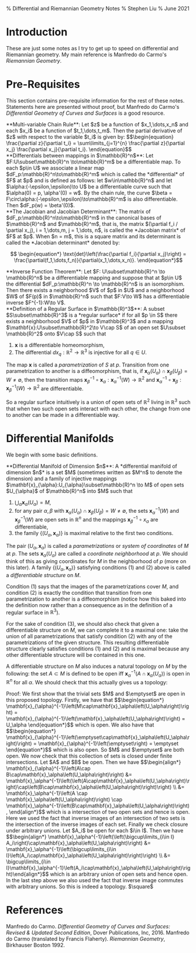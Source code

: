 % Differential and Riemannian Geometry Notes
% Stephen Liu
% June 2021

# Introduction

These are just some notes as I try to get up to speed on differential and Riemannian geometry. My main reference is Manfredo do Carmo's *Riemannian Geometry*.

# Pre-Requisites

This section contains pre-requisite information for the rest of these notes. Statements here are presented without proof, but Manfredo do Carmo's *Differential Geometry of Curves and Surfaces* is a good resource.

<div class="def">
**Multi-variable Chain Rule**: Let $z$ be a function of $x_1,\dots,x_n$ and each $x_i$ be a function of $t_1,\dots,t_m$. Then the partial derivative of $z$ with respect to the variable $t_i$ is given by:
$$\begin{equation} \frac{\partial z}{\partial t_i} = \sum\limits_{j=1}^{n} \frac{\partial z}{\partial x_j} \frac{\partial x_j}{\partial t_i}. \end{equation}$$
</div>

<div class="def">
**Differentials between mappings in $\mathbb{R}^n$**: Let $F:U\subset\mathbb{R}^n \to\mathbb{R}^m$ be a differentiable map. To each $p\in U$ we associate a linear map $dF_p:\mathbb{R}^n\to\mathbb{R}^m$ which is called the *differential* of $F$ at $p$ and is defined as follows: let $w\in\mathbb{R}^n$ and let $\alpha:(-\epsilon,\epsilon)\to U$ be a differentiable curve such that $\alpha(0) = p, \alpha'(0) = w$. By the chain rule, the curve $\beta = F\circ\alpha:(-\epsilon,\epsilon)\to\mathbb{R}^m$ is also differentiable. Then $dF_p(w) = \beta'(0)$.
</div>

<div class="def">
**The Jacobian and Jacobian Determinant**: The matrix of $dF_p:\mathbb{R}^n\to\mathbb{R}^m$ in the canonical bases of $\mathbb{R}^n$ and $\mathbb{R}^m$, that is, the matrix $(\partial f_i / \partial x_j), i = 1,\dots,m, j = 1,\dots, n$, is called the *Jacobian matrix* of $F$ at $p$. When $n = m$, this is a square matrix and its determinant is called the *Jacobian determinant* denoted by:

$$ \begin{equation*} \text{det}\left(\frac{\partial f_i}{\partial x_j}\right) = \frac{\partial(f_1,\dots,f_n)}{\partial(x_1,\dots,x_n)}. \end{equation*}$$
</div>

<div class="def">
**Inverse Function Theorem**: Let $F: U\subset\mathbb{R}^n \to \mathbb{R}^n$ be a differentiable mapping and suppose that at $p\in U$ the differential $dF_p:\mathbb{R}^n \to \mathbb{R}^n$ is an isomorphism. Then there exists a neighborhood $V$ of $p$ in $U$ and a neighborhood $W$ of $F(p)$ in $\mathbb{R}^n$ such that $F:V\to W$ has a differentiable inverse $F^{-1}:W\to V$.
</div>

<div class="def">
**Definition of a Regular Surface in $\mathbb{R}^3$**: A subset $S\subset\mathbb{R}^3$ is a *regular surface* if for all $p \in S$ there exists a neighborhood $V$ of $p$ in $\mathbb{R}^3$ and a mapping $\mathbf{x}:U\subset\mathbb{R}^2\to V\cap S$ of an open set $U\subset \mathbb{R}^2$ onto $V\cap S$ such that

1. $\mathbf{x}$ is a differentiable homeomorphism,
2. The differential $dx_q:\mathbb{R}^2\to\mathbb{R}^3$ is injective for all $q \in U$.
</div>

The map $\mathbf{x}$ is called a *parametrization* of $S$ at $p$. Transition from one parametrization to another is a diffeomorphism, that is, if $\mathbf{x}_{\alpha}\left(U_{\alpha}\right)\cap\mathbf{x}_{\beta}\left(U_{\beta}\right) = W \neq \emptyset$, then the transition maps $\mathbf{x}_{\beta}^{-1}\circ\mathbf{x}_{\alpha}:\mathbf{x}_{\alpha}^{-1}(W)\to\mathbb{R}^2$ and $\mathbf{x}_{\alpha}^{-1}\circ\mathbf{x}_{\beta}:\mathbf{x}_{\beta}^{-1}(W)\to\mathbb{R}^2$ are differentiable.

So a regular surface intuitively is a union of open sets of $\mathbb{R}^2$ living in $\mathbb{R}^3$ such that when two such open sets interact with each other, the change from one to another can be made in a differentiable way.

# Differential Manifolds

We begin with some basic definitions.

<div class="def">
**Differential Manifold of Dimension $n$**: A *differential manifold of dimension $n$* is a set $M$ (sometimes written as $M^n$ to denote the dimension) and a family of injective mappings $\mathbf{x}_{\alpha}:U_{\alpha}\subset\mathbb{R}^n \to M$ of open sets $U_{\alpha}$ of $\mathbb{R}^n$ into $M$ such that 

1. $\bigcup_{\alpha} \mathbf{x}_{\alpha}\left(U_{\alpha}\right) = M$,
2. for any pair $\alpha,\beta$ with $\mathbf{x}_{\alpha}\left(U_{\alpha}\right)\cap \mathbf{x}_{\beta}\left(U_{\beta}\right) = W \neq \emptyset$, the sets $\mathbf{x}_{\alpha}^{-1}\left(W\right)$ and $\mathbf{x}_{\beta}^{-1}\left(W\right)$ are open sets in $\mathbb{R}^n$ and the mappings $\mathbf{x}_{\beta}^{-1} \circ x_{\alpha}$ are differentiable, 
3. the family $\left\{\left(U_{\alpha}, \mathbf{x}_{\alpha}\right)\right\}$ is maximal relative to the first two conditions.

The pair $\left(U_{\alpha},\mathbf{x}_{\alpha}\right)$ is called a *parametrizations* or *system of coordinates* of $M$ at $p$. The sets $\mathbf{x}_{\alpha}\left(U_{\alpha}\right)$ are called a *coordinate neighborhood* at $p$. We should think of this as giving coordinates for $M$ in the neighborhood of $p$ (more on this later). A family $\left\{\left(U_{\alpha},\mathbf{x}_{\alpha}\right)\right\}$ satisfying conditions (1) and (2) above is called a *differentiable structure* on $M$.
</div>

Condition (1) says that the images of the parametrizations cover $M$, and condition (2) is exactly the condition that transition from one parametrization to another is a diffeomorphism (notice how this baked into the definition now rather than a consequence as in the definition of a regular surface in $\mathbb{R}^3$).

For the sake of condition (3), we should also check that given a differentiable structure on $M$, we can complete it to a maximal one: take the union of all parametrizations that satisfy condition (2) with any of the parametrizations of the given structure. This resulting differentiable structure clearly satisfies conditions (1) and (2) and is maximal because any other differentiable structure will be contained in this one.

A differentiable structure on $M$ also induces a natural topology on $M$ by the following: the set $A\subset M$ is defined to be open iff $\mathbf{x}_\alpha^{-1}\left(A\cap\mathbf{x}_\alpha\left(U_\alpha\right)\right)$ is open in $\mathbb{R}^n$ for all $\alpha$. We should check that this actually gives us a topology:

<div class="proof"> Proof:
We first show that the trivial sets $M$ and $\emptyset$ are open in this proposed topology. Firstly, we have that $$\begin{equation*} \mathbf{x}_{\alpha}^{-1}\left(M\cap\mathbf{x}_\alpha\left(U_\alpha\right)\right) = \mathbf{x}_{\alpha}^{-1}\left(\mathbf{x}_\alpha\left(U_\alpha\right)\right) = U_\alpha \end{equation*}$$ which is open. We also have that $$\begin{equation*} \mathbf{x}_{\alpha}^{-1}\left(\emptyset\cap\mathbf{x}_\alpha\left(U_\alpha\right)\right) = \mathbf{x}_{\alpha}^{-1}\left(\emptyset\right) = \emptyset \end{equation*}$$ which is also open. So $M$ and $\emptyset$ are both open. We now check that this collection of sets is closed under finite intersections. Let $A$ and $B$ be open. Then we have $$\begin{align*} \mathbf{x}_{\alpha}^{-1}\left(A\cap B\cap\mathbf{x}_\alpha\left(U_\alpha\right)\right) &= \mathbf{x}_\alpha^{-1}\left(\left(A\cap\mathbf{x}_\alpha\left(U_\alpha\right)\right)\cap\left(B\cap\mathbf{x}_\alpha\left(U_\alpha\right)\right)\right) \\ &= \mathbf{x}_\alpha^{-1}\left(A \cap \mathbf{x}_\alpha\left(U_\alpha\right)\right) \cap \mathbf{x}_\alpha^{-1}\left(B\cap\mathbf{x}_\alpha\left(U_\alpha\right)\right), \end{align*}$$ which is a intersection of two open sets and hence is open. Here we used the fact that inverse images of an intersection of two sets is the intersection of the inverse images of each set. Finally we check closure under arbitrary unions. Let $A_i$ be open for each $i\in I$. Then we have $$\begin{align*} \mathbf{x}_\alpha^{-1}\left(\left(\bigcup\limits_{i\in I} A_i\right)\cap\mathbf{x}_\alpha\left(U_\alpha\right)\right) &= \mathbf{x}_\alpha^{-1}\left(\bigcup\limits_{i\in I}\left(A_i\cap\mathbf{x}_\alpha\left(U_\alpha\right)\right)\right) \\ &= \bigcup\limits_{i\in I}\mathbf{x}_\alpha^{-1}\left(A_i\cap\mathbf{x}_\alpha\left(U_\alpha\right)\right)\end{align*}$$ which is an arbitrary union of open sets and hence open. In the last step above we also used the fact that inverse image commutes with arbitrary unions. So this is indeed a topology. $\square$
</div>

# References

Manfredo do Carmo. *Differential Geometry of Curves and Surfaces: Revised & Updated Second Edition*, Dover Publications, Inc, 2016.
Manfredo do Carmo (translated by Francis Flaherty). *Riemannian Geometry*, Birkhauser Boston 1992.
